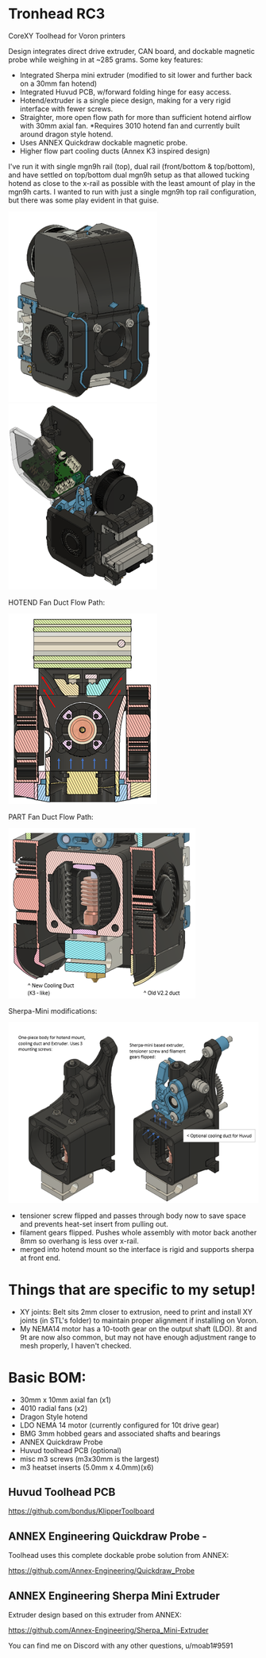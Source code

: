 # Tronhead RC3
CoreXY Toolhead for Voron printers

Design integrates direct drive extruder, CAN board, and dockable magnetic probe while weighing in at ~285 grams. Some key features:
- Integrated Sherpa mini extruder (modified to sit lower and further back on a 30mm fan hotend)
- Integrated Huvud PCB, w/forward folding hinge for easy access. 
- Hotend/extruder is a single piece design, making for a very rigid interface with fewer screws. 
- Straighter, more open flow path for more than sufficient hotend airflow with 30mm axial fan.
  *Requires 3010 hotend fan and currently built around dragon style hotend. 
- Uses ANNEX Quickdraw dockable magnetic probe. 
- Higher flow part cooling ducts (Annex K3 inspired design) 

I've run it with single mgn9h rail (top), dual rail (front/bottom & top/bottom), and have settled on top/bottom dual mgn9h setup as that allowed tucking hotend as close to the x-rail as possible with the least amount of play in the mgn9h carts. I wanted to run with just a single mgn9h top rail configuration, but there was some play evident in that guise.

![picture](Images/Tronhead_RC3.PNG)
![picture](Images/Tronhead_huvud_open.PNG)

HOTEND Fan Duct Flow Path:

![picture](Images/xsec_HE_duct.PNG)

PART Fan Duct Flow Path:

![picture](Images/xsec_part_cooling_duct.PNG)


Sherpa-Mini modifications:

![picture](Images/desc_sherpa_mods.PNG)

- tensioner screw flipped and passes through body now to save space and prevents heat-set insert from pulling out.
- filament gears flipped. Pushes whole assembly with motor back another 8mm so overhang is less over x-rail.
- merged into hotend mount so the interface is rigid and supports sherpa at front end.
 

# Things that are specific to my setup!
- XY joints: Belt sits 2mm closer to extrusion, need to print and install XY joints (in STL's folder) to maintain proper alignment if installing on Voron.
- My NEMA14 motor has a 10-tooth gear on the output shaft (LDO). 8t and 9t are now also common, but may not have enough adjustment range to mesh properly, I haven't checked.



# Basic BOM:
- 30mm x 10mm axial fan (x1)
- 4010 radial fans (x2)
- Dragon Style hotend
- LDO NEMA 14 motor (currently configured for 10t drive gear)
- BMG 3mm hobbed gears and associated shafts and bearings
- ANNEX Quickdraw Probe
- Huvud toolhead PCB (optional)
- misc m3 screws (m3x30mm is the largest)
- m3 heatset inserts (5.0mm x 4.0mm)(x6)

## Huvud Toolhead PCB
https://github.com/bondus/KlipperToolboard

## ANNEX Engineering Quickdraw Probe -
Toolhead uses this complete dockable probe solution from ANNEX:

https://github.com/Annex-Engineering/Quickdraw_Probe

## ANNEX Engineering Sherpa Mini Extruder
Extruder design based on this extruder from ANNEX:

https://github.com/Annex-Engineering/Sherpa_Mini-Extruder




You can find me on Discord with any other questions, u/moab1#9591
